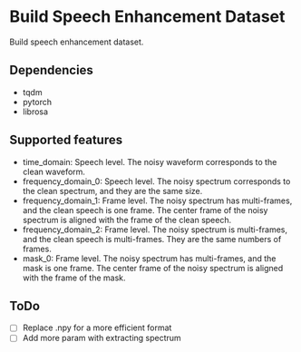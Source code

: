 # Build Speech Enhancement Dataset

Build speech enhancement dataset.

## Dependencies

- tqdm
- pytorch
- librosa

## Supported features

- time_domain: Speech level. The noisy waveform corresponds to the clean waveform.
- frequency_domain_0: Speech level. The noisy spectrum corresponds to the clean spectrum, and they are the same size.
- frequency_domain_1: Frame level. The noisy spectrum has multi-frames, and the clean speech is one frame. The center frame of the noisy spectrum is aligned with the frame of the clean speech.
- frequency_domain_2: Frame level. The noisy spectrum is multi-frames, and the clean speech is multi-frames. They are the same numbers of frames.
- mask_0: Frame level. The noisy spectrum has multi-frames, and the mask is one frame. The center frame of the noisy spectrum is aligned with the frame of the mask.

## ToDo

- [ ] Replace .npy for a more efficient format
- [ ] Add more param with extracting spectrum
